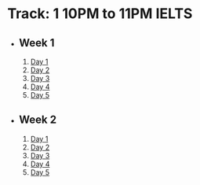 # Track: 1 10PM to 11PM IELTS

- ## Week 1

   1. [Day 1](https://www.facebook.com/iCodeguru/videos/1706580363423367)
   2. [Day 2](https://www.facebook.com/iCodeguru/videos/7427515370710181)
   3. [Day 3](https://www.facebook.com/iCodeguru/videos/253629854507293)
   4. [Day 4](https://www.facebook.com/iCodeguru/videos/883076376912507)
   5. [Day 5](https://www.facebook.com/iCodeguru/videos/389955466729124)

- ## Week 2

   1. [Day 1](https://www.facebook.com/iCodeguru/videos/1876529012814726)
   2. [Day 2](https://www.facebook.com/iCodeguru/videos/430958446454171)
   3. [Day 3]()
   4. [Day 4](https://web.facebook.com/iCodeguru/videos/739643265049266)
   5. [Day 5](https://web.facebook.com/iCodeguru/videos/383282700831226)

<!-- - ## Week

   1. [Day 1]()
   2. [Day 2]()
   3. [Day 3]()
   4. [Day 4]()
   5. [Day 5]() -->